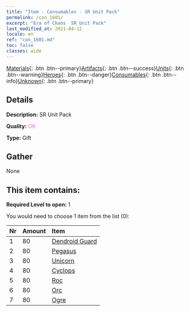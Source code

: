 ```yaml
---
title: "Item - Consumables - SR Unit Pack"
permalink: /con_1601/
excerpt: "Era of Chaos  SR Unit Pack"
last_modified_at: 2021-04-12
locale: en
ref: "con_1601.md"
toc: false
classes: wide
---
```

 [Materials](/){: .btn .btn--primary}[Artifacts](/Artifacts/){: .btn .btn--success}[Units](/Units/){: .btn .btn--warning}[Heroes](/Heroes/){: .btn .btn--danger}[Consumables](/Consumables/){: .btn .btn--info}[Unknown](/Unknown/){: .btn .btn--primary}

## Details
 **Description:** SR Unit Pack

 **Quality:** <span style="color: #DA70D6">OK</span>

 **Type:** Gift

## Gather

  None

## This item contains:

 **Required Level to open:** 1

 You would need to choose 1 item from the list (0):

  | Nr | Amount |     Item    |
  |:---|:-------|:------------|
  | 1 | 80 | [Dendroid Guard](/Items/unt_203/) | 
  | 2 | 80 | [Pegasus](/Items/unt_202/) | 
  | 3 | 80 | [Unicorn](/Items/unt_204/) | 
  | 4 | 80 | [Cyclops](/Items/unt_222/) | 
  | 5 | 80 | [Roc](/Items/unt_221/) | 
  | 6 | 80 | [Orc](/Items/unt_219/) | 
  | 7 | 80 | [Ogre](/Items/unt_220/) | 
